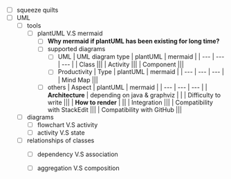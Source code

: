 - [ ] squeeze quilts
- [ ] UML
  - [ ] tools
    - [ ] plantUML V.S mermaid
      - [ ] **Why mermaid if plantUML has been existing for long time?** 
      - [ ] supported diagrams
	    - [ ] UML 
	      |  UML diagram type | plantUML | mermaid |
	      | --- | --- | --- |
	      | Class |||
	      |  Activity |||
	      |  Component |||
	    - [ ]  Productivity
	      |  Type | plantUML | mermaid |
	      | --- | --- | --- |
	      |  Mind Map |||
	  - [ ] others
	    |  Aspect | plantUML | mermaid |
	    | --- | --- | --- |
	    |  **Architecture** | depending on java & graphviz | |
	    |  Difficulty to write |||
	    |  **How to render** | ||
	    |  Integration |||
	    |  Compatibility with StackEdit |||
	    |  Compatibility with GitHub |||      
  - [ ] diagrams
    - [ ] flowchart V.S activity
    - [ ] activity V.S state
  - [ ] relationships of classes
    - [ ] dependency V.S association
    - [ ] aggregation V.S composition
 
 
<!--stackedit_data:
eyJwcm9wZXJ0aWVzIjoiZXh0ZW5zaW9uczpcbiAgcHJlc2V0Oi
BnZm1cbiIsImhpc3RvcnkiOlstNDc1NjQ3ODQ5LC04MDI0OTY2
MjYsLTE4OTAzMTgwNjddfQ==
-->